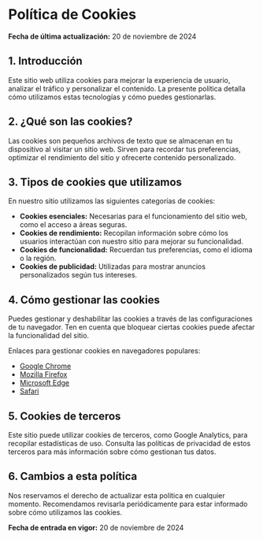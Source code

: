 # Política de Cookies

**Fecha de última actualización:** 20 de noviembre de 2024

## 1. Introducción
Este sitio web utiliza cookies para mejorar la experiencia de usuario, analizar el tráfico y personalizar el contenido. La presente política detalla cómo utilizamos estas tecnologías y cómo puedes gestionarlas.

## 2. ¿Qué son las cookies?
Las cookies son pequeños archivos de texto que se almacenan en tu dispositivo al visitar un sitio web. Sirven para recordar tus preferencias, optimizar el rendimiento del sitio y ofrecerte contenido personalizado.

## 3. Tipos de cookies que utilizamos
En nuestro sitio utilizamos las siguientes categorías de cookies:

- **Cookies esenciales:** Necesarias para el funcionamiento del sitio web, como el acceso a áreas seguras.
- **Cookies de rendimiento:** Recopilan información sobre cómo los usuarios interactúan con nuestro sitio para mejorar su funcionalidad.
- **Cookies de funcionalidad:** Recuerdan tus preferencias, como el idioma o la región.
- **Cookies de publicidad:** Utilizadas para mostrar anuncios personalizados según tus intereses.

## 4. Cómo gestionar las cookies
Puedes gestionar y deshabilitar las cookies a través de las configuraciones de tu navegador. Ten en cuenta que bloquear ciertas cookies puede afectar la funcionalidad del sitio.

Enlaces para gestionar cookies en navegadores populares:
- [Google Chrome](https://support.google.com/chrome/answer/95647)
- [Mozilla Firefox](https://support.mozilla.org/es/kb/habilitar-y-deshabilitar-cookies)
- [Microsoft Edge](https://support.microsoft.com/es-es/microsoft-edge)
- [Safari](https://support.apple.com/es-es/guide/safari/sfri11471/mac)

## 5. Cookies de terceros
Este sitio puede utilizar cookies de terceros, como Google Analytics, para recopilar estadísticas de uso. Consulta las políticas de privacidad de estos terceros para más información sobre cómo gestionan tus datos.

## 6. Cambios a esta política
Nos reservamos el derecho de actualizar esta política en cualquier momento. Recomendamos revisarla periódicamente para estar informado sobre cómo utilizamos las cookies.

**Fecha de entrada en vigor:** 20 de noviembre de 2024
